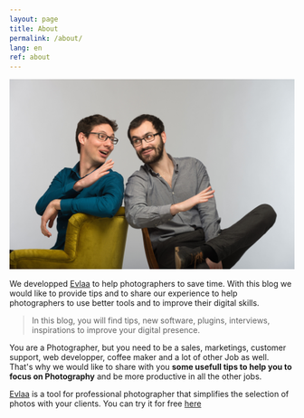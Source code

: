 ```yaml
---
layout: page
title: About
permalink: /about/
lang: en
ref: about
---
```


![Luc & Martin from Evlaa](/assets/images/lucmartin.jpg)

We developped [Evlaa][evlaa] to help photographers to save time. 
With this blog we would like to provide tips and to share our experience to help photographers to use better tools and to improve their digital skills. 

>In this blog, you will find tips, new software, plugins, interviews, inspirations to improve your digital presence.

You are a Photographer, but you need to be a sales, marketings, customer support, web developper, coffee maker and a lot of other Job as well. That's why we would like to share with you **some usefull tips to help you to focus on Photography** and be more productive in all the other jobs. 

[Evlaa][evlaa] is a tool for professional photographer that simplifies the selection of photos with your clients. You can try it for free [here][evlaa]

[evlaa]:	https://www.evlaa.com